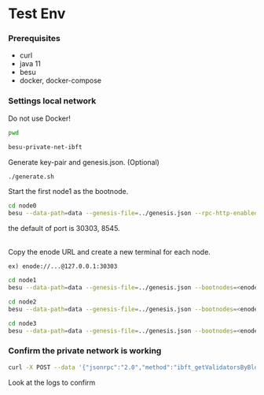 # Test Env

### Prerequisites

- curl
- java 11
- besu
- docker, docker-compose

### Settings local network

Do not use Docker!

```bash
pwd

besu-private-net-ibft
```

Generate key-pair and genesis.json. (Optional)

```bash
./generate.sh
```

Start the first node1 as the bootnode.

```bash
cd node0
besu --data-path=data --genesis-file=../genesis.json --rpc-http-enabled --rpc-http-api=ETH,NET,IBFT --host-allowlist="\*" --rpc-http-cors-origins="all"
```

the default of port is 30303, 8545. <br><br>

Copy the enode URL and create a new terminal for each node.

```
ex) enode://...@127.0.0.1:30303
```

```bash
cd node1
besu --data-path=data --genesis-file=../genesis.json --bootnodes=<enode URL> --p2p-port=30304 --rpc-http-enabled --rpc-http-api=ETH,NET,IBFT --host-allowlist="*" --rpc-http-cors-origins="all" --rpc-http-port=8546
```

```bash
cd node2
besu --data-path=data --genesis-file=../genesis.json --bootnodes=<enode URL> --p2p-port=30305 --rpc-http-enabled --rpc-http-api=ETH,NET,IBFT --host-allowlist="*" --rpc-http-cors-origins="all" --rpc-http-port=8547
```

```bash
cd node3
besu --data-path=data --genesis-file=../genesis.json --bootnodes=<enode URL> --p2p-port=30306 --rpc-http-enabled --rpc-http-api=ETH,NET,IBFT --host-allowlist="*" --rpc-http-cors-origins="all" --rpc-http-port=8548
```

### Confirm the private network is working

```bash
curl -X POST --data '{"jsonrpc":"2.0","method":"ibft_getValidatorsByBlockNumber","params":["latest"], "id":1}' localhost:8545
```

Look at the logs to confirm
